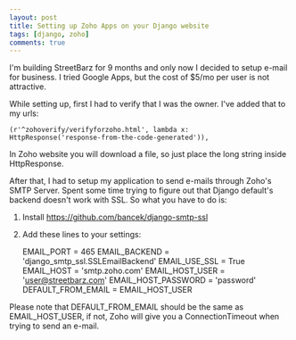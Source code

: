 ```yaml
---
layout: post
title: Setting up Zoho Apps on your Django website
tags: [django, zoho]
comments: true
---
```


I'm building StreetBarz for 9 months and only now I decided to setup e-mail for business. I tried Google Apps, but the cost of $5/mo per user is not attractive.

While setting up, first I had to verify that I was the owner. I've added that to my urls:

    (r'^zohoverify/verifyforzoho.html', lambda x:
    HttpResponse('response-from-the-code-generated')),

In Zoho website you will download a file, so just place the long string inside HttpResponse.


After that, I had to setup my application to send e-mails through Zoho's SMTP Server. Spent some time trying to figure out that Django default's backend doesn't work with SSL. So what you have to do is:

1) Install https://github.com/bancek/django-smtp-ssl

2) Add these lines to your settings:

    EMAIL_PORT = 465
    EMAIL_BACKEND = 'django_smtp_ssl.SSLEmailBackend'
    EMAIL_USE_SSL = True
    EMAIL_HOST = 'smtp.zoho.com'
    EMAIL_HOST_USER = 'user@streetbarz.com'
    EMAIL_HOST_PASSWORD = 'password'
    DEFAULT_FROM_EMAIL = EMAIL_HOST_USER

Please note that DEFAULT_FROM_EMAIL should be the same as EMAIL_HOST_USER, if not, Zoho will give you a ConnectionTimeout when trying to send an e-mail.